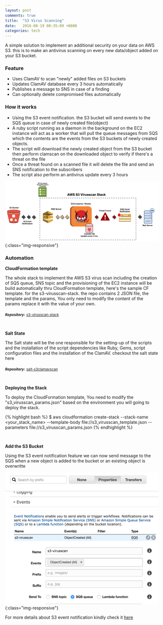 ```yaml
---
layout: post
comments: true
title:  "S3 Virus Scanning"
date:   2016-08-19 00:35:09 +0800
categories: tech
---
```


A simple solution to implement an additional security on your data on AWS S3. this is to make an antivirus scanning on every new data/object added  on your S3 bucket. 

### Feature
* Uses ClamAV to scan "newly" added files on S3 buckets
* Updates ClamAV database every 3 hours automatically
* Publishes a message to SNS in case of a finding
* Can optionally delete compromised files automatically

### How it works
* Using the S3 event notification. the S3 bucket will send events to the SQS queue in case of newly created file(object)
* A ruby script running as a daemon in the background on the EC2 instance will act as a worker that will pull the queue messages from SQS which the contents are the events from the S3 buckets of newly created objects.
* The script will download the newly created object from the S3 bucket then perform clamscan on the downloaded object to verify if there's a threat on the file
* Once a threat found on a scanned file it will delete the file and send an SNS notification to the subscribers
* The script also perform an antivirus update every 3 hours


![s3virusscanning](/img/s3virusscan.png){:class="img-responsive"}



### Automation

**CloudFormation template**

The whole stack to implement the AWS S3 virus scan including the creation of SQS queue, SNS topic and the provisioning of the EC2 instance will be build automatically thru CloudFormation template, here's the sample CF template. for the s3-virusscan-stack. the repo contains 2 JSON file, the template and the params, You only need to modify the content of the params replace it with the value of your own.

<sub>***Repository:***</sub> <sub>[s3-virusscan-stack][virusscan]</sub> 

&nbsp;

**Salt State**

The Salt state will be the one responsible for the setting-up of the scripts and the installation of the script dependencies like Ruby, Gems, script configuration files and the installation of the ClamAV. checkout the salt state here


<sub>***Repository:***</sub> <sub>[salt-s3clamavscan][salt-virusscan]</sub> 

&nbsp;

**Deploying the Stack**

To deploy the CloudFormation template, You need to modify the "s3_virusscan_params.json" based on the environment you will going to deploy the stack. 

{% highlight bash %}
$ aws cloudformation create-stack --stack-name <your_stack_name> --template-body file://s3_virusscan_template.json --parameters file://s3_virusscan_params.json
{% endhighlight %}

&nbsp;

**Add the S3 Bucket**

Using the S3 event notification feature we can now send message to the SQS when a new object is added to the bucket or an existing object is overwritte

![S3EventNotification](/img/s3conf.png){:class="img-responsive"}

For more details about S3 event notification kindly check it [here][s3noti]



[virusscan]: https://github.com/chojayr/s3-virusscan-stack
[salt-virusscan]: https://github.com/chojayr/salt-s3clamavscan
[s3noti]: https://aws.amazon.com/blogs/aws/s3-event-notification/

